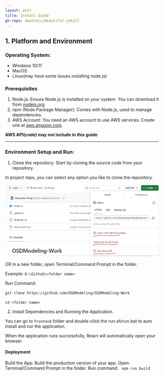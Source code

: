 ```yaml
---
layout: post
title: Install Guide
gh-repo: daattali/beautiful-jekyll
---
```


## 1. Platform and Environment
### Operating System:
- Windwos 10/11
- MacOS
- Linux(may have some issues installing node.js)

### Prerequisites
1. Node.js: Ensure Node.js is installed on your system. You can download it from [nodejs.org](https://nodejs.org/).
2. npm (Node Package Manager): Comes with Node.js, used to manage dependencies.
3. AWS Account: You need an AWS account to use AWS services. Create one at [aws.amazon.com](https://aws.amazon.com/).

**AWS API(code) may not include in this guide**

****

### Environment Setup and Run:
1. Clone the repository: Start by cloning the source code from your repository.

In project repo, you can select any option you like to clone the repository.

<img src="https://github.com/OSDModeling/OSDModeling-Guide/blob/main/_posts/install_1.png">

OR In a new folder, open Terminal/Command Prompt in the folder.

Example:
``
D:\Github\<folder name>
``

Run Command:

``git clone https://github.com/OSDModeling/OSDModeling-Work``

``cd <folder name>``

2. Install Dependencies and Running the Application.

You can go to `frontend` folder and double-click the run.sh/run.bat to auto install and run the application.

When the application runs successfully, React will automatically open your browser.

#### Deployment
Build the App: Build the production version of your app.
Open Terminal/Command Prompt in the folder. Run command:
`` npm run build``
